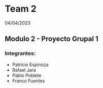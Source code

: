 # Team 2
04/04/2023
## Modulo 2 - Proyecto Grupal 1

### Integrantes:

 - Patricio Espinoza
 - Rafael Jara
 - Pablo Poblete
 - Franco Fuentes 

